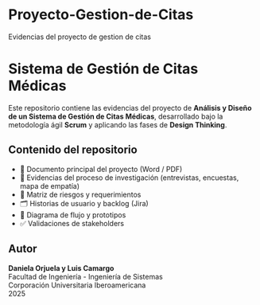 # Proyecto-Gestion-de-Citas
Evidencias del proyecto de gestion de citas
# Sistema de Gestión de Citas Médicas

Este repositorio contiene las evidencias del proyecto de **Análisis y Diseño de un Sistema de Gestión de Citas Médicas**, desarrollado bajo la metodología ágil **Scrum** y aplicando las fases de **Design Thinking**.

## Contenido del repositorio
- 📘 Documento principal del proyecto (Word / PDF)
- 📸 Evidencias del proceso de investigación (entrevistas, encuestas, mapa de empatía)
- 🧩 Matriz de riesgos y requerimientos
- 🗂 Historias de usuario y backlog (Jira)
- 🔄 Diagrama de flujo y prototipos
- ✅ Validaciones de stakeholders

## Autor
**Daniela Orjuela y Luis Camargo**  
Facultad de Ingeniería - Ingeniería de Sistemas  
Corporación Universitaria Iberoamericana  
2025

